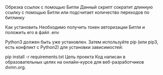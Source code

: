Обрезка ссылок с помощью Битли
Данный скрипт сократит длинную ссылку с помощью Битли или подсчитает количество переходов по битлинку

Как установить
Необходимо получить токен авторизации Битли и положить его в файл .env

Python3 должен быть уже установлен. Затем используйте pip (или pip3, есть конфликт с Python2) для установки зависимостей:

pip install -r requirements.txt
Цель проекта
Код написан в образовательных целях на онлайн-курсе для веб-разработчиков dvmn.org.